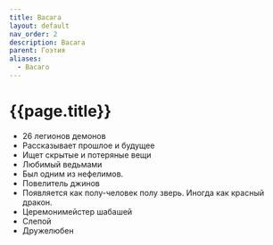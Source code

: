 ```yaml
---
title: Васага
layout: default
nav_order: 2
description: Васага
parent: Гоэтия
aliases:
  - Васаго
---
```


# {{page.title}}

- 26 легионов демонов
- Рассказывает прошлое и будущее
- Ищет скрытые и потеряные вещи
- Любимый ведьмами
- Был одним из нефелимов. 
- Повелитель джинов
- Появляется как полу-человек полу зверь. Иногда как красный дракон.
- Церемонимейстер шабашей
- Слепой
- Дружелюбен
